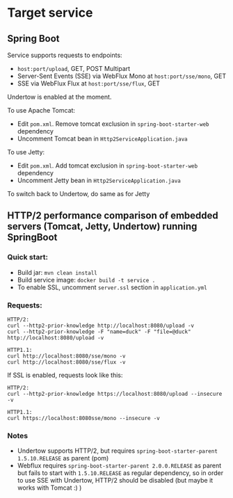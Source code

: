 # Target service
## Spring Boot

Service supports requests to endpoints:
- `host:port/upload`, GET, POST Multipart
- Server-Sent Events (SSE) via WebFlux Mono at `host:port/sse/mono`, GET
- SSE via WebFlux Flux at `host:port/sse/flux`, GET

Undertow is enabled at the moment.

To use Apache Tomcat:
- Edit `pom.xml`. Remove tomcat exclusion in `spring-boot-starter-web` dependency
- Uncomment Tomcat bean in `Http2ServiceApplication.java`

To use Jetty:
- Edit `pom.xml`. Add tomcat exclusion in `spring-boot-starter-web` dependency
- Uncomment Jetty bean in `Http2ServiceApplication.java`

To switch back to Undertow, do same as for Jetty


## HTTP/2 performance comparison of embedded servers (Tomcat, Jetty, Undertow) running SpringBoot

### Quick start:

- Build jar: `mvn clean install`
- Build service image: `docker build -t service .`
- To enable SSL, uncomment `server.ssl` section in `application.yml`

### Requests:

```
HTTP/2:
curl --http2-prior-knowledge http://localhost:8080/upload -v
curl --http2-prior-knowledge -F "name=duck" -F "file=@duck" http://localhost:8080/upload -v

HTTP1.1:
curl http://localhost:8080/sse/mono -v
curl http://localhost:8080/sse/flux -v
```

If SSL is enabled, requests look like this:
```
HTTP/2:
curl --http2-prior-knowledge https://localhost:8080/upload --insecure -v

HTTP1.1:
curl https://localhost:8080sse/mono --insecure -v
```

### Notes
- Undertow supports HTTP/2, but requires `spring-boot-starter-parent 1.5.10.RELEASE` as parent (pom)
- Webflux requires `spring-boot-starter-parent 2.0.0.RELEASE` as parent but fails to start with `1.5.10.RELEASE` as regular dependency,
so in order to use SSE with Undertow, HTTP/2 should be disabled (but maybe it works with Tomcat :) )
